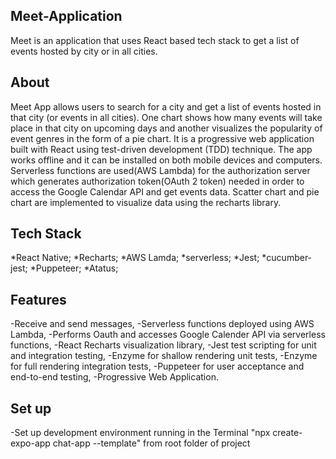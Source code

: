 ## Meet-Application
Meet is an application that uses React based tech stack to get a list of events hosted by city or in all cities.

## About

Meet App allows users to search for a city and get a list of events hosted in that city (or events in all cities). One chart shows how many events will take place in that city on upcoming days and another visualizes the popularity of event genres in the form of a pie chart. It is a progressive web application built with React using test-driven development (TDD) technique. The app works offline and it can be installed on both mobile devices and computers. Serverless functions are used(AWS Lambda) for the authorization server which generates authorization token(OAuth 2 token) needed in order to access the Google Calendar API and get events data. Scatter chart and pie chart are implemented to visualize data using the recharts library.

## Tech Stack
*React Native; 
*Recharts; 
*AWS Lamda; 
*serverless; 
*Jest;
*cucumber-jest; 
*Puppeteer; 
*Atatus;

## Features
-Receive and send messages,
-Serverless functions deployed using AWS Lambda,
-Performs Oauth and accesses Google Calender API via serverless functions,
-React Recharts visualization library,
-Jest test scripting for unit and integration testing,
-Enzyme for shallow rendering unit tests,
-Enzyme for full rendering integration tests,
-Puppeteer for user acceptance and end-to-end testing,
-Progressive Web Application.

## Set up
-Set up development environment running in the Terminal "npx create-expo-app chat-app --template" from root folder of project

